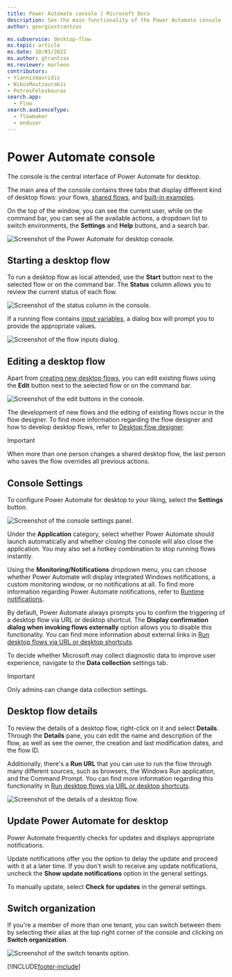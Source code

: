 ```yaml
---
title: Power Automate console | Microsoft Docs
description: See the main functionality of the Power Automate console
author: georgiostrantzas

ms.subservice: desktop-flow
ms.topic: article
ms.date: 10/03/2022
ms.author: gtrantzas
ms.reviewer: marleon
contributors:
- Yiannismavridis
- NikosMoutzourakis
- PetrosFeleskouras 
search.app: 
  - Flow
search.audienceType: 
  - flowmaker
  - enduser
---
```


# Power Automate console

The console is the central interface of Power Automate for desktop.

The main area of the console contains three tabs that display different kind of desktop flows: your flows, [shared flows](manage.md#share-desktop-flows), and [built-in examples](create-flow.md#start-creating-desktop-flows-using-examples).

On the top of the window, you can see the current user, while on the command bar, you can see all the available actions, a dropdown list to switch environments, the **Settings** and **Help** buttons, and a search bar.

![Screenshot of the Power Automate for desktop console.](media/console/pad-console.png)

## Starting a desktop flow

To run a desktop flow as local attended, use the **Start** button next to the selected flow or on the command bar. The **Status** column allows you to review the current status of each flow.

![Screenshot of the status column in the console.](media/console/start-flow.png)

If a running flow contains [input variables](manage-variables.md#input-and-output-variables), a dialog box will prompt you to provide the appropriate values.

![Screenshot of the flow inputs dialog.](media/console/start-flow-inputs.png)

## Editing a desktop flow

Apart from [creating new desktop flows](create-flow.md), you can edit existing flows using the **Edit** button next to the selected flow or on the command bar.

![Screenshot of the edit buttons in the console.](media/console/create-edit-flow.png)

The development of new flows and the editing of existing flows occur in the flow designer. To find more information regarding the flow designer and how to develop desktop flows, refer to [Desktop flow designer](flow-designer.md).

>[!IMPORTANT]
> When more than one person changes a shared desktop flow, the last person who saves the flow overrides all previous actions.

## Console Settings

To configure Power Automate for desktop to your liking, select the **Settings** button.

![Screenshot of the console settings panel.](media/console/console-settings-panel.png)

Under the **Application** category, select whether Power Automate should launch automatically and whether closing the console will also close the application. You may also set a hotkey combination to stop running flows instantly.

Using the **Monitoring/Notifications** dropdown menu, you can choose whether Power Automate will display integrated Windows notifications, a custom monitoring window, or no notifications at all. To find more information regarding Power Automate notifications, refer to [Runtime notifications](run-pad-flow.md#runtime-notifications).

By default, Power Automate always prompts you to confirm the triggering of a desktop flow via URL or desktop shortcut. The **Display confirmation dialog when invoking flows externally** option allows you to disable this functionality. You can find more information about external links in [Run desktop flows via URL or desktop shortcuts](run-pad-flow.md#run-desktop-flows-via-url-or-desktop-shortcuts).  

To decide whether Microsoft may collect diagnostic data to improve user experience, navigate to the **Data collection** settings tab.

>[!IMPORTANT]
>Only admins can change data collection settings.

## Desktop flow details

To review the details of a desktop flow, right-click on it and select **Details**. Through the **Details** pane, you can edit the name and description of the flow, as well as see the owner, the creation and last modification dates, and the flow ID.

Additionally, there's a **Run URL** that you can use to run the flow through many different sources, such as browsers, the Windows Run application, and the Command Prompt. You can find more information regarding this functionality in [Run desktop flows via URL or desktop shortcuts](run-pad-flow.md#run-desktop-flows-via-url-or-desktop-shortcuts).

![Screenshot of the details of a desktop flow.](media/console/desktop-flow-details.png)

## Update Power Automate for desktop

Power Automate frequently checks for updates and displays appropriate notifications.

Update notifications offer you the option to delay the update and proceed with it at a later time. If you don't wish to receive any update notifications, uncheck the **Show update notifications** option in the general settings.

To manually update, select **Check for updates** in the general settings.

## Switch organization

If you're a member of more than one tenant, you can switch between them by selecting their alias at the top right corner of the console and clicking on **Switch organization**.

![Screenshot of the switch tenants option.](media/console/switch-tenant.png)

[!INCLUDE[footer-include](../includes/footer-banner.md)]
